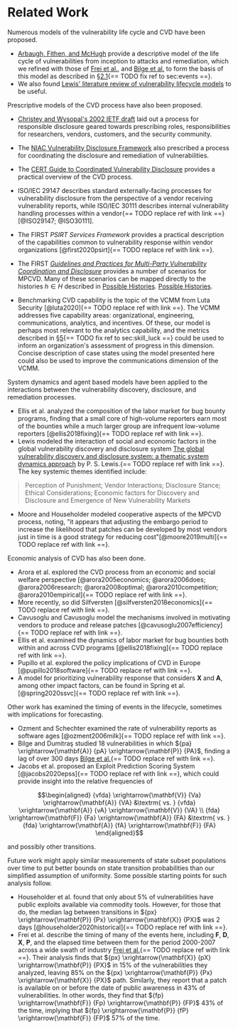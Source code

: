 # Related Work

Numerous models of the vulnerability life cycle and
CVD have been proposed.

- [Arbaugh, Fithen, and McHugh](https://doi.org/10.1109/2.889093)
provide a descriptive model of the
life cycle of vulnerabilities from inception to attacks and remediation, which we refined with those of
[Frei et al.](https://doi.org/10.1007/978-1-4419-6967-5_6), and [Bilge et al.](https://doi.org/10.1145/2382196.2382284) to form the
basis of this model as described in
§[2.1](#sec:events){== TODO fix ref to sec:events ==}.
- We also found
[Lewis' literature review of vulnerability lifecycle models](http://dspace.lib.cranfield.ac.uk/handle/1826/12665) to
be useful.

Prescriptive models of the CVD process have also been proposed.

- [Christey
and Wysopal's 2002 IETF draft](https://datatracker.ietf.org/doc/html/draft-christey-wysopal-vuln-disclosure-00)
laid out a process for responsible
disclosure geared towards prescribing roles, responsibilities for
researchers, vendors, customers, and the security community.

- The [NIAC Vulnerability Disclosure Framework](https://www.dhs.gov/xlibrary/assets/vdwgreport.pdf)
also prescribed a process for coordinating the disclosure and
remediation of vulnerabilities.

- The [CERT Guide to Coordinated Vulnerability Disclosure](https://certcc.github.io/CERT-Guide-to-CVD) provides a practical overview of
the CVD process.
- ISO/IEC 29147 describes standard externally-facing processes for vulnerability disclosure from the
perspective of a vendor receiving vulnerability reports, while ISO/IEC
30111 describes internal vulnerability handling processes within a
vendor{== TODO replace ref with link ==} [@ISO29147; @ISO30111].
- The FIRST *PSIRT Services Framework* provides a practical
description of the capabilities common to vulnerability response within
vendor organizations [@first2020psirt]{== TODO replace ref with link ==}.
- The FIRST [*Guidelines
and Practices for Multi-Party Vulnerability Coordination and Disclosure*](https://www.first.org/global/sigs/vulnerability-coordination/multiparty/guidelines-v1.1)
provides a number of scenarios for MPCVD. Many of these
scenarios can be mapped directly to the histories $h \in H$ described in [Possible Histories](./possible_histories.md).
[Possible Histories](../measuring_cvd/possible_histories.md).

- Benchmarking CVD
capability is the topic of the VCMM from Luta Security [@luta2020]{== TODO replace ref with link ==}. The
VCMM addresses
five capability areas: organizational, engineering, communications,
analytics, and incentives. Of these, our model is perhaps most relevant
to the analytics capability, and the metrics described in
§[5](#sec:skill_luck){== TODO fix ref to sec:skill_luck ==}
could be used to inform an organization's assessment of progress in this
dimension. Concise description of case states using the model presented
here could also be used to improve the communications dimension of the
VCMM.

System dynamics and agent based models have been applied to the
interactions between the vulnerability discovery, disclosure, and
remediation processes.

- Ellis et al. analyzed the composition of the
labor market for bug bounty programs, finding that a small core of
high-volume reporters earn most of the bounties while a much larger
group are infrequent low-volume reporters [@ellis2018fixing]{== TODO replace ref with link ==}.
- Lewis
modeled the interaction of social and economic factors in the global
vulnerability discovery and disclosure system [The global vulnerability discovery and disclosure system: a thematic system dynamics approach](http://dspace.lib.cranfield.ac.uk/handle/1826/12665) by P. S. Lewis.{== TODO replace ref with link ==}. The
key systemic themes identified include:

> Perception of Punishment; Vendor Interactions; Disclosure Stance;
> Ethical Considerations; Economic factors for Discovery and Disclosure
> and Emergence of New Vulnerability Markets

- Moore and Householder modeled cooperative aspects of the
MPCVD process,
noting, \"it appears that adjusting the embargo period to increase the
likelihood that patches can be developed by most vendors just in time is
a good strategy for reducing cost\"[@moore2019multi]{== TODO replace ref with link ==}.

Economic analysis of CVD has also been done.

- Arora et al. explored the CVD process
from an economic and social welfare
perspective [@arora2005economics; @arora2006does; @arora2006research; @arora2008optimal; @arora2010competition; @arora2010empirical]{== TODO replace ref with link ==}.
- More recently, so did Silfversten [@silfversten2018economics]{== TODO replace ref with link ==}.
- Cavusoglu and Cavusoglu model the mechanisms involved in motivating vendors to
produce and release patches [@cavusoglu2007efficiency]{== TODO replace ref with link ==}.
- Ellis et al.
examined the dynamics of labor market for bug bounties both within and
across CVD programs
[@ellis2018fixing]{== TODO replace ref with link ==}.
- Pupillo et al. explored the policy implications of
CVD in Europe [@pupillo2018software]{== TODO replace ref with link ==}.
- A model for prioritizing vulnerability response
that considers $\mathbf{X}$ and $\mathbf{A}$, among other impact
factors, can be found in Spring et al. [@spring2020ssvc]{== TODO replace ref with link ==}.

Other work has examined the timing of events in the lifecycle, sometimes
with implications for forecasting.

- Ozment and Schechter examined the
rate of vulnerability reports as software ages [@ozment2006milk]{== TODO replace ref with link ==}.
- Bilge
and Dumitraş studied 18 vulnerabilities in which
${pa} \xrightarrow{\mathbf{A}} {pA} \xrightarrow{\mathbf{P}} {PA}$,
finding a lag of over 300 days [Bilge et al.](https://doi.org/10.1145/2382196.2382284){== TODO replace ref with link ==}.
- Jacobs et al.
proposed an Exploit Prediction Scoring System [@jacobs2020epss]{== TODO replace ref with link ==}, which
could provide insight into the relative frequencies of

$$\begin{aligned}
{vfda} \xrightarrow{\mathbf{V}} {Va} \xrightarrow{\mathbf{A}} {VA}
&\textrm{ vs. }
{vfda} \xrightarrow{\mathbf{A}} {vA} \xrightarrow{\mathbf{V}} {VA} \\
{fda} \xrightarrow{\mathbf{F}} {Fa} \xrightarrow{\mathbf{A}} {FA}
&\textrm{ vs. }
{fda} \xrightarrow{\mathbf{A}} {fA} \xrightarrow{\mathbf{F}} {FA}
\end{aligned}$$

and possibly other transitions.

Future work might apply similar measurements of state subset populations
over time to put better bounds on state transition probabilities than
our simplified assumption of uniformity. Some possible starting points
for such analysis follow.

- Householder et al. found that only about 5% of vulnerabilities have
public exploits available via commodity tools. However, for those that
do, the median lag between transitions in
${px} \xrightarrow{\mathbf{P}} {Px} \xrightarrow{\mathbf{X}} {PX}$ was 2
days [@householder2020historical]{== TODO replace ref with link ==}.
- Frei et al. describe the timing of many of the events here, including
$\mathbf{F}$, $\mathbf{D}$, $\mathbf{X}$, $\mathbf{P}$, and the elapsed
time between them for the period 2000-2007 across a wide swath of
industry [Frei et al.](http://dx.doi.org/10.1007/978-1-4419-6967-5_6){== TODO replace ref with link ==}. Their analysis finds that
${px} \xrightarrow{\mathbf{X}} {pX} \xrightarrow{\mathbf{P}} {PX}$ in
15% of the vulnerabilities they analyzed, leaving 85% on the
${px} \xrightarrow{\mathbf{P}} {Px} \xrightarrow{\mathbf{X}} {PX}$ path.
Similarly, they report that a patch is available on or before the date
of public awareness in 43% of vulnerabilities. In other words, they find
that ${fp} \xrightarrow{\mathbf{F}} {Fp} \xrightarrow{\mathbf{P}} {FP}$
43% of the time, implying that
${fp} \xrightarrow{\mathbf{P}} {fP} \xrightarrow{\mathbf{F}} {FP}$ 57%
of the time.
